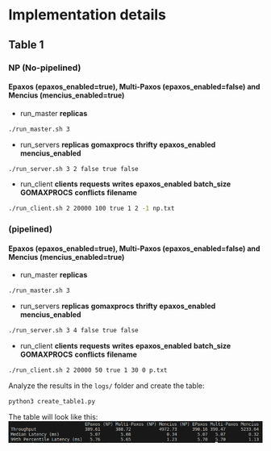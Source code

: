 Implementation details
======

## Table 1
### NP (No-pipelined)
#### Epaxos (epaxos_enabled=true), Multi-Paxos (epaxos_enabled=false) and Mencius (mencius_enabled=true)
- run_master **replicas** <br>
 ```bash
./run_master.sh 3
 ```
- run_servers **replicas** **gomaxprocs** **thrifty** **epaxos_enabled** **mencius_enabled** <br>
 ```bash
./run_server.sh 3 2 false true false
 ```
- run_client **clients** **requests** **writes** **epaxos_enabled** **batch_size** **GOMAXPROCS** **conflicts** **filename** <br>
 ```bash
./run_client.sh 2 20000 100 true 1 2 -1 np.txt
 ```

### (pipelined)
#### Epaxos (epaxos_enabled=true), Multi-Paxos (epaxos_enabled=false) and Mencius (mencius_enabled=true)
- run_master **replicas** <br>
 ```bash
./run_master.sh 3
 ```
- run_servers **replicas** **gomaxprocs** **thrifty** **epaxos_enabled** **mencius_enabled** <br>
 ```bash
./run_server.sh 3 4 false true false
 ```
- run_client **clients** **requests** **writes** **epaxos_enabled** **batch_size** **GOMAXPROCS** **conflicts** **filename** <br>
 ```bash
./run_client.sh 2 20000 50 true 1 30 0 p.txt
 ```

Analyze the results in the `logs/` folder and create the table:
 ```bash
python3 create_table1.py
 ```

The table will look like this: <br>
![Alt text](scripts/results/table1.png)